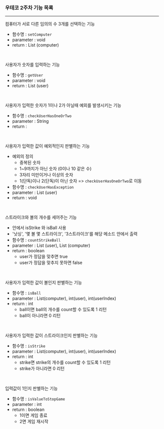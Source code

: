 ### 우테코 2주차 기능 목록

---
컴퓨터가 서로 다른 임의의 수 3개를 선택하는 기능
* 함수명 : `setComputer`
* parameter : void
* return : List (computer)

<br>

사용자가 숫자를 입력하는 기능
* 함수명 : `getUser`
* parameter : void
* return : List (user)

<br>

사용자가 입력한 숫자가 1이나 2가 아닐때 예외를 발생시키는 기능
* 함수명 : `checkUserHasOneOrTwo`
* parameter : String
* return : 

<br>

사용자가 입력한 값이 예외적인지 판별하는 기능
* 예외의 정의
    * 중복된 숫자
    * 1~9까지가 아닌 숫자 (0이나 10 같은 수)
    * 3자리 미만이거나 이상의 숫자
    * 1(단독)이나 2(단독)이 아닌 숫자 => `checkUserHasOneOrTwo`로 이동
* 함수명 : `checkUserHasException`
* parameter : List (user)
* return : void

<br>

스트라이크와 볼의 개수를 세어주는 기능
* 안에서 isStrike 와 isBall 사용
* '낫싱', '몇 볼 몇 스트라이크', '3스트라이크'를 해당 메소드 안에서 출력
* 함수명 : `countStrikeBall`
* parameter : List (user), List (computer)
* return : boolean 
  * user가 정답을 맞추면 true
  * user가 정답을 맞추지 못하면 false 

<br>

사용자가 입력한 값이 볼인지 판별하는 기능
* 함수명 : `isBall`
* parameter : List(computer), int(user), int(userIndex) 
* return : int
  * ball이면 ball의 개수를 count할 수 있도록 1 리턴
  * ball이 아니라면 0 리턴

<br>

사용자가 입력한 값이 스트라이크인지 판별하는 기능
* 함수명 : `isStrike`
* parameter : List(computer), int(user), int(userIndex)
* return : int
  * strike면 strike의 개수를 count할 수 있도록 1 리턴
  * strike가 아니라면 0 리턴

<br>

입력값이 1인지 판별하는 기능
* 함수명 : `isValueToStopGame`
* parameter : int
* return : boolean
  * 1이면 게임 종료
  * 2면 게임 재시작


